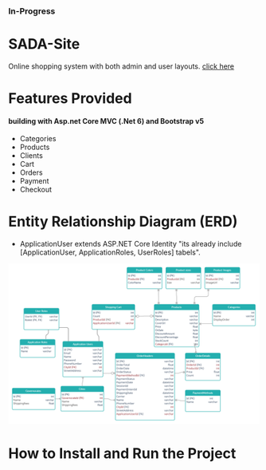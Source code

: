 ### In-Progress
# SADA-Site 
Online shopping system with both admin and user layouts. [click here](https://instagram.com/sada.suitss?utm_medium=copy_link)


# Features Provided
#### building with Asp.net Core MVC (.Net 6) and Bootstrap v5
- Categories
- Products
- Clients
- Cart
- Orders
- Payment
- Checkout

# Entity Relationship Diagram (ERD)
- ApplicationUser extends ASP.NET Core Identity "its already include [ApplicationUser, ApplicationRoles, UserRoles] tabels".


![DB](ERD.jpg)

# How to Install and Run the Project


